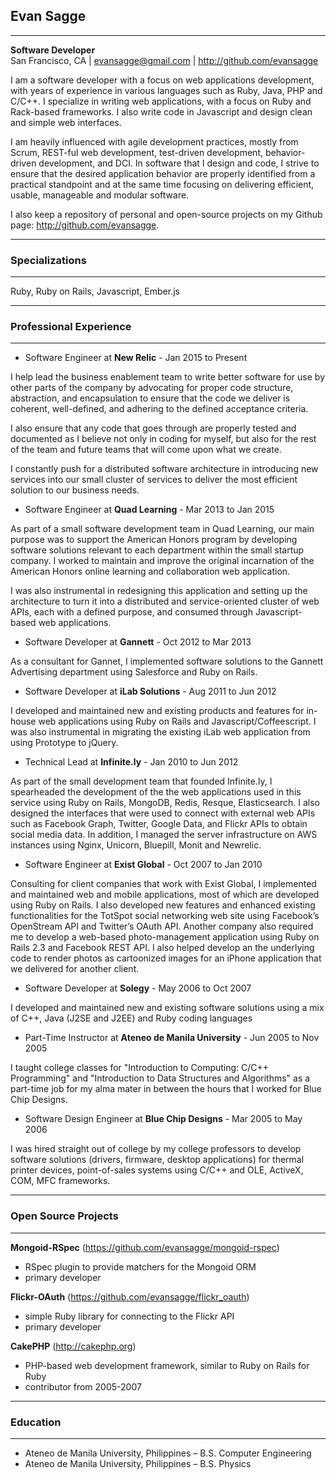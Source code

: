 ## Evan Sagge
***
**Software Developer**  
San Francisco, CA | <evansagge@gmail.com> | <http://github.com/evansagge>

I am a software developer with a focus on web applications development, with years of experience in various languages such as Ruby, Java, PHP and C/C++. I specialize in writing web applications, with a focus on Ruby and Rack-based frameworks. I also write code in Javascript and design clean and simple web interfaces.

I am heavily influenced with agile development practices, mostly from Scrum, REST-ful web development, test-driven development, behavior-driven development, and DCI. In software that I design and code, I strive to ensure that the desired application behavior are properly identified from a practical standpoint and at the same time focusing on delivering efficient, usable, manageable and modular software.

I also keep a repository of personal and open-source projects on my Github page: <http://github.com/evansagge>.

***  
### Specializations
***
Ruby, Ruby on Rails, Javascript, Ember.js
  
***
### Professional Experience
***
* Software Engineer at **New Relic** - Jan 2015 to Present

 I help lead the business enablement team to write better software for use by other parts of the company by advocating for proper code structure, abstraction, and encapsulation to ensure that the code we deliver is coherent, well-defined, and adhering to the defined acceptance criteria.
 
 I also ensure that any code that goes through are properly tested and documented as I believe not only in coding for myself, but also for the rest of the team and future teams that will come upon what we create. 
 
 I constantly push for a distributed software architecture in introducing new services into our small cluster of services to deliver the most efficient solution to our business needs.

* Software Engineer at **Quad Learning** - Mar 2013 to Jan 2015

 As part of a small software development team in Quad Learning, our main purpose was to support the American Honors program by developing software solutions relevant to each department within the small startup company. I worked to maintain and improve the original incarnation of the American Honors online learning and collaboration web application. 

 I was also instrumental in redesigning this application and setting up the architecture to turn it into a distributed and service-oriented cluster of web APIs, each with a defined purpose, and consumed through Javascript-based web applications.

* Software Developer at **Gannett** - Oct 2012 to Mar 2013

 As a consultant for Gannet, I implemented software solutions to the Gannett Advertising department using Salesforce and Ruby on Rails.

* Software Developer at **iLab Solutions** - Aug 2011 to Jun 2012
  
 I developed and maintained new and existing products and features for in-house web applications using Ruby on Rails and Javascript/Coffeescript. I was also instrumental in migrating the existing iLab web application from using Prototype to jQuery.

* Technical Lead at **Infinite.ly** - Jan 2010 to Jun 2012

 As part of the small development team that founded Infinite.ly, I spearheaded the development of the the web applications used in this service using Ruby on Rails, MongoDB, Redis, Resque, Elasticsearch. I also designed the interfaces that were used to connect with external web APIs such as Facebook Graph, Twitter, Google Data, and Flickr APIs to obtain social media data. In addition, I managed the server infrastructure on AWS instances using Nginx, Unicorn, Bluepill, Monit and Newrelic.

* Software Engineer at **Exist Global** - Oct 2007 to Jan 2010

 Consulting for client companies that work with Exist Global, I implemented and maintained web and mobile applications, most of which are developed using Ruby on Rails. I also developed new features and enhanced existing functionalities for the TotSpot social networking web site using Facebook’s OpenStream API and Twitter’s OAuth API. Another company also required me to develop a web-based photo-management application using Ruby on Rails 2.3 and Facebook REST API. I also helped develop an the underlying code to render photos as cartoonized images for an iPhone application that we delivered for another client.

* Software Developer at **Solegy** - May 2006 to Oct 2007

 I developed and maintained new and existing software solutions using a mix of C++, Java (J2SE and J2EE) and Ruby coding languages

* Part-Time Instructor at **Ateneo de Manila University** - Jun 2005 to Nov 2005
  
 I taught college classes for "Introduction to Computing: C/C++ Programming" and "Introduction to Data Structures and Algorithms" as a part-time job for my alma mater in between the hours that I worked for Blue Chip Designs.

* Software Design Engineer at **Blue Chip Designs** - Mar 2005 to May 2006

 I was hired straight out of college by my college professors to develop software solutions (drivers, firmware, desktop applications) for thermal printer devices, point-of-sales systems using C/C++ and OLE, ActiveX, COM, MFC frameworks.
  
***
### Open Source Projects
***

**Mongoid-RSpec** (<https://github.com/evansagge/mongoid-rspec>)

  - RSpec plugin to provide matchers for the Mongoid ORM
  - primary developer

**Flickr-OAuth** (<https://github.com/evansagge/flickr_oauth>)

  - simple Ruby library for connecting to the Flickr API
  - primary developer

**CakePHP** (<http://cakephp.org>)

  - PHP-based web development framework, similar to Ruby on Rails for Ruby
  - contributor from 2005-2007

***
### Education
***

- Ateneo de Manila University, Philippines – B.S. Computer Engineering
- Ateneo de Manila University, Philippines – B.S. Physics
